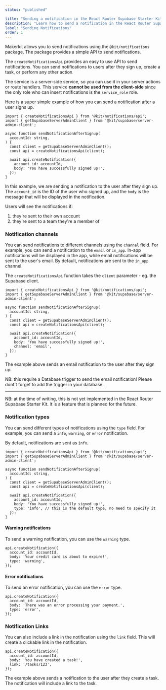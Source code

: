 ```yaml
---
status: "published"

title: "Sending a notification in the React Router Supabase Starter Kit"
description: "Learn how to send a notification in the React Router Supabase Starter Kit."
label: "Sending Notifications"
order: 1
---
```



Makerkit allows you to send notifications using the `@kit/notifications` package. The package provides a simple API to send notifications.

The `createNotificationsApi` provides an easy to use API to send notifications. You can send notifications to users after they sign up, create a task, or perform any other action.

The service is a server-side service, so you can use it in your server actions or route handlers. This service **cannot be used from the client-side** since the only role who can insert notifications is the `service_role` role.

Here is a super simple example of how you can send a notification after a user signs up.

```tsx
import { createNotificationsApi } from '@kit/notifications/api';
import { getSupabaseServerAdminClient } from '@kit/supabase/server-admin-client';

async function sendNotificationAfterSignup(
  accountId: string,
) {
  const client = getSupabaseServerAdminClient();
  const api = createNotificationsApi(client);

  await api.createNotification({
    account_id: accountId,
    body: 'You have successfully signed up!',
  });
}
```

In this example, we are sending a notification to the user after they sign up. The `account_id` is the ID of the user who signed up, and the `body` is the message that will be displayed in the notification.

Users will see the notifications if:
1. they're sent to their own account
2. they're sent to a team they're a member of

### Notification channels

You can send notifications to different channels using the `channel` field. For example, you can send a notification to the `email` or `in_app`. In-app notifications will be displayed in the app, while email notifications will be sent to the user's email. By default, notifications are sent to the `in_app` channel.

The `createNotificationsApi` function takes the `client` parameter - eg. the Supabase client.

```tsx
import { createNotificationsApi } from '@kit/notifications/api';
import { getSupabaseServerAdminClient } from '@kit/supabase/server-admin-client';

async function sendNotificationAfterSignup(
  accountId: string,
) {
  const client = getSupabaseServerAdminClient();
  const api = createNotificationsApi(client);

  await api.createNotification({
    account_id: accountId,
    body: 'You have successfully signed up!',
    channel: 'email',
  });
}
```

The example above sends an email notification to the user after they sign up.

NB: this require a Database trigger to send the email notification! Please dont't forget to add the trigger in your database.

---


NB: at the time of writing, this is not yet implemented in the React Router Supabase Starter Kit. It is a feature that is planned for the future.

### Notification types

You can send different types of notifications using the `type` field. For example, you can send a `info`, `warning`, or `error` notification.

By default, notifications are sent as `info`.

```tsx
import { createNotificationsApi } from '@kit/notifications/api';
import { getSupabaseServerAdminClient } from '@kit/supabase/server-admin-client';

async function sendNotificationAfterSignup(
  accountId: string,
) {
  const client = getSupabaseServerAdminClient();
  const api = createNotificationsApi(client);

  await api.createNotification({
    account_id: accountId,
    body: 'You have successfully signed up!',
    type: 'info', // this is the default type, no need to specify it
  });
}
```

#### Warning notifications

To send a warning notification, you can use the `warning` type.

```tsx
api.createNotification({
  account_id: accountId,
  body: 'Your credit card is about to expire!',
  type: 'warning',
});
```

#### Error notifications

To send an error notification, you can use the `error` type.

```tsx
api.createNotification({
  account_id: accountId,
  body: 'There was an error processing your payment.',
  type: 'error',
});
```

### Notification Links

You can also include a link in the notification using the `link` field. This will create a clickable link in the notification.

```tsx
api.createNotification({
  account_id: accountId,
  body: 'You have created a task!',
  link: '/tasks/123',
});
```

The example above sends a notification to the user after they create a task. The notification will include a link to the task.
